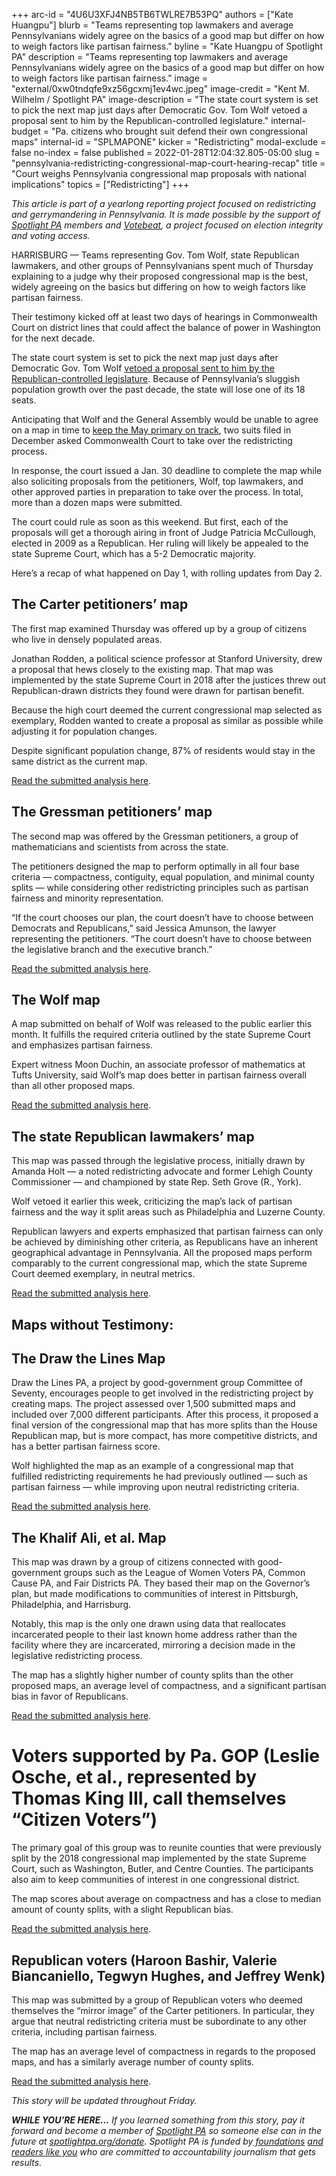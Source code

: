 +++
arc-id = "4U6U3XFJ4NB5TB6TWLRE7B53PQ"
authors = ["Kate Huangpu"]
blurb = "Teams representing top lawmakers and average Pennsylvanians widely agree on the basics of a good map but differ on how to weigh factors like partisan fairness."
byline = "Kate Huangpu of Spotlight PA"
description = "Teams representing top lawmakers and average Pennsylvanians widely agree on the basics of a good map but differ on how to weigh factors like partisan fairness."
image = "external/0xw0tndqfe9xz56gcxmj1ev4wc.jpeg"
image-credit = "Kent M. Wilhelm / Spotlight PA"
image-description = "The state court system is set to pick the next map just days after Democratic Gov. Tom Wolf vetoed a proposal sent to him by the Republican-controlled legislature."
internal-budget = "Pa. citizens who brought suit defend their own congressional maps"
internal-id = "SPLMAPONE"
kicker = "Redistricting"
modal-exclude = false
no-index = false
published = 2022-01-28T12:04:32.805-05:00
slug = "pennsylvania-redistricting-congressional-map-court-hearing-recap"
title = "Court weighs Pennsylvania congressional map proposals with national implications"
topics = ["Redistricting"]
+++

<i>This article is part of a yearlong reporting project focused on redistricting and gerrymandering in Pennsylvania. It is made possible by the support of </i><a href="https://www.spotlightpa.org/"><i>Spotlight PA</i></a><i> members and </i><a href="https://votebeat.org/"><i>Votebeat</i></a><i>, a project focused on election integrity and voting access.</i>

HARRISBURG — Teams representing Gov. Tom Wolf, state Republican lawmakers, and other groups of Pennsylvanians spent much of Thursday explaining to a judge why their proposed congressional map is the best, widely agreeing on the basics but differing on how to weigh factors like partisan fairness.

Their testimony kicked off at least two days of hearings in Commonwealth Court on district lines that could affect the balance of power in Washington for the next decade.

The state court system is set to pick the next map just days after Democratic Gov. Tom Wolf <a href="https://www.spotlightpa.org/news/2022/01/pennsylvania-redistricting-congressional-map-veto/">vetoed a proposal sent to him by the Republican-controlled legislature</a>. Because of Pennsylvania’s sluggish population growth over the past decade, the state will lose one of its 18 seats.

<script src="https://www.spotlightpa.org/embed.js" async></script><div data-spl-embed-version="1" data-spl-src="https://www.spotlightpa.org/embeds/newsletter/"></div>

Anticipating that Wolf and the General Assembly would be unable to agree on a map in time to <a href="https://www.spotlightpa.org/news/2022/01/pennsylvania-primary-2022-redistricting-delays/">keep the May primary on track</a>, two suits filed in December asked Commonwealth Court to take over the redistricting process.

In response, the court issued a Jan. 30 deadline to complete the map while also soliciting proposals from the petitioners, Wolf, top lawmakers, and other approved parties in preparation to take over the process. In total, more than a dozen maps were submitted.

The court could rule as soon as this weekend. But first, each of the proposals will get a thorough airing in front of Judge Patricia McCullough, elected in 2009 as a Republican. Her ruling will likely be appealed to the state Supreme Court, which has a 5-2 Democratic majority.

Here’s a recap of what happened on Day 1, with rolling updates from Day 2.

## The Carter petitioners’ map

The first map examined Thursday was offered up by a group of citizens who live in densely populated areas.

Jonathan Rodden, a political science professor at Stanford University, drew a proposal that hews closely to the existing map. That map was implemented by the state Supreme Court in 2018 after the justices threw out Republican-drawn districts they found were drawn for partisan benefit.

Because the high court deemed the current congressional map selected as exemplary, Rodden wanted to create a proposal as similar as possible while adjusting it for population changes.

Despite significant population change, 87% of residents would stay in the same district as the current map.

<a href="https://www.pacourts.us/Storage/media/pdfs/20220125/200728-jan.24,2022-carterpetitionersbrief.pdf">Read the submitted analysis here</a>.

<div class="flourish-embed flourish-map" data-src="visualisation/8541779"><script src="https://public.flourish.studio/resources/embed.js"></script></div>

## The Gressman petitioners’ map

The second map was offered by the Gressman petitioners, a group of mathematicians and scientists from across the state.

The petitioners designed the map to perform optimally in all four base criteria — compactness, contiguity, equal population, and minimal county splits — while considering other redistricting principles such as partisan fairness and minority representation.

“If the court chooses our plan, the court doesn’t have to choose between Democrats and Republicans,” said Jessica Amunson, the lawyer representing the petitioners. “The court doesn’t have to choose between the legislative branch and the executive branch.”

<a href="https://www.pacourts.us/Storage/media/pdfs/20220125/201934-jan.24,2022-petitionersgressmanmathscience.pdf">Read the submitted analysis here</a>.

<div class="flourish-embed flourish-map" data-src="visualisation/8541996"><script src="https://public.flourish.studio/resources/embed.js"></script></div>

## The Wolf map

A map submitted on behalf of Wolf was released to the public earlier this month. It fulfills the required criteria outlined by the state Supreme Court and emphasizes partisan fairness.

Expert witness Moon Duchin, an associate professor of mathematics at Tufts University, said Wolf’s map does better in partisan fairness overall than all other proposed maps.

<a href="https://www.pacourts.us/Storage/media/pdfs/20220125/201130-jan.24,2022-intervenortomwolf.pdf">Read the submitted analysis here</a>.

<div class="flourish-embed flourish-map" data-src="visualisation/8543086"><script src="https://public.flourish.studio/resources/embed.js"></script></div>

## The state Republican lawmakers’ map

This map was passed through the legislative process, initially drawn by Amanda Holt — a noted redistricting advocate and former Lehigh County Commissioner — and championed by state Rep. Seth Grove (R., York).

Wolf vetoed it earlier this week, criticizing the map’s lack of partisan fairness and the way it split areas such as Philadelphia and Luzerne County.

Republican lawyers and experts emphasized that partisan fairness can only be achieved by diminishing other criteria, as Republicans have an inherent geographical advantage in Pennsylvania. All the proposed maps perform comparably to the current congressional map, which the state Supreme Court deemed exemplary, in neutral metrics.

<a href="https://www.pacourts.us/Storage/media/pdfs/20220127/175125-jan.26,2022-intervenor'sreplybrief(houserepublicans).pdf">Read the submitted analysis here</a>.

<div class="flourish-embed flourish-map" data-src="visualisation/8543104"><script src="https://public.flourish.studio/resources/embed.js"></script></div>

## <b>Maps without Testimony</b>:

## The Draw the Lines Map

Draw the Lines PA, a project by good-government group Committee of Seventy, encourages people to get involved in the redistricting project by creating maps. The project assessed over 1,500 submitted maps and included over 7,000 different participants. After this process, it proposed a final version of the congressional map that has more splits than the House Republican map, but is more compact, has more competitive districts, and has a better partisan fairness score.

Wolf highlighted the map as an example of a congressional map that fulfilled redistricting requirements he had previously outlined — such as partisan fairness — while improving upon neutral redistricting criteria.

<a href="https://www.pacourts.us/Storage/media/pdfs/20220125/202033-jan.24,2022-proposedplandrawthelinesparticipants.pdf">Read the submitted analysis here</a>.

<div class="flourish-embed flourish-map" data-src="visualisation/8549943"><script src="https://public.flourish.studio/resources/embed.js"></script></div>

## The Khalif Ali, et al. Map

This map was drawn by a group of citizens connected with good-government groups such as the League of Women Voters PA, Common Cause PA, and Fair Districts PA. They based their map on the Governor’s plan, but made modifications to communities of interest in Pittsburgh, Philadelphia, and Harrisburg.

Notably, this map is the only one drawn using data that reallocates incarcerated people to their last known home address rather than the facility where they are incarcerated, mirroring a decision made in the legislative redistricting process.

The map has a slightly higher number of county splits than the other proposed maps, an average level of compactness, and a significant partisan bias in favor of Republicans.

<a href="https://www.pacourts.us/Storage/media/pdfs/20220125/201450-jan.24,2022-khalifalietal.pdf">Read the submitted analysis here</a>.

<div class="flourish-embed flourish-map" data-src="visualisation/8550046"><script src="https://public.flourish.studio/resources/embed.js"></script></div>

# Voters supported by Pa. GOP (Leslie Osche, et al., represented by Thomas King III, call themselves “Citizen Voters”)

The primary goal of this group was to reunite counties that were previously split by the 2018 congressional map implemented by the state Supreme Court, such as Washington, Butler, and Centre Counties. The participants also aim to keep communities of interest in one congressional district.

The map scores about average on compactness and has a close to median amount of county splits, with a slight Republican bias.

<a href="https://www.pacourts.us/Storage/media/pdfs/20220125/195607-jan.24,2022-amicuscitizenvoters.pdf">Read the submitted analysis here</a>.

<div class="flourish-embed flourish-map" data-src="visualisation/8550338"><script src="https://public.flourish.studio/resources/embed.js"></script></div>

## Republican voters (Haroon Bashir, Valerie Biancaniello, Tegwyn Hughes, and Jeffrey Wenk)

This map was submitted by a group of Republican voters who deemed themselves the “mirror image” of the Carter petitioners. In particular, they argue that neutral redistricting criteria must be subordinate to any other criteria, including partisan fairness.

The map has an average level of compactness in regards to the proposed maps, and has a similarly average number of county splits.

<a href="https://www.pacourts.us/Storage/media/pdfs/20220125/200409-jan.24,2022-amicusvotersofthecommonwealth.pdf">Read the submitted analysis here</a>.

<div class="flourish-embed flourish-map" data-src="visualisation/8550307"><script src="https://public.flourish.studio/resources/embed.js"></script></div>

<i>This story will be updated throughout Friday.</i>

<i><b>WHILE YOU’RE HERE...</b></i><i> If you learned something from this story, pay it forward and become a member of </i><a href="https://www.spotlightpa.org/"><i>Spotlight PA</i></a><i> so someone else can in the future at </i><a href="http://spotlightpa.org/donate"><i>spotlightpa.org/donate</i></a><i>. Spotlight PA is funded by</i><a href="https://www.spotlightpa.org/support"><i> foundations</i></a><i> </i><a href="https://www.spotlightpa.org/support"><i>and readers like you</i></a><i> who are committed to accountability journalism that gets results.</i>
